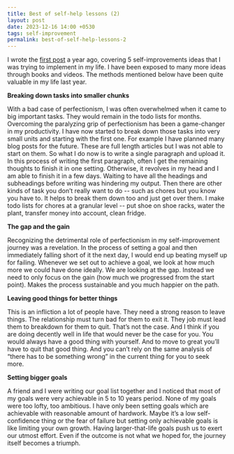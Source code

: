 ```yaml
---
title: Best of self-help lessons (2)
layout: post
date: 2023-12-16 14:00 +0530
tags: self-improvement
permalink: best-of-self-help-lessons-2
---
```


I wrote the [first post](/best-of-self-help-lessons) a year ago, covering 5 self-improvements ideas that I was trying to implement in my life. I have been exposed to many more ideas through books and videos. The methods mentioned below have been quite valuable in my life last year.

**Breaking down tasks into smaller chunks**

With a bad case of perfectionism, I was often overwhelmed when it came to big important tasks. They would remain in the todo lists for months. Overcoming the paralyzing grip of perfectionism has been a game-changer in my productivity. I have now started to break down those tasks into very small units and starting with the first one. For example I have planned many blog posts for the future. These are full length articles but I was not able to start on them. So what I do now is to write a single paragraph and upload it. In this process of writing the first paragraph, often I get the remaining thoughts to finish it in one setting. Otherwise, it revolves in my head and I am able to finish it in a few days. Waiting to have all the headings and subheadings before writing was hindering my output. Then there are other kinds of task you don’t really want to do -- such as chores but you know you have to. It helps to break them down too and just get over them. I make todo lists for chores at a granular level -- put shoe on shoe racks, water the plant, transfer money into account, clean fridge. 

**The gap and the gain**

Recognizing the detrimental role of perfectionism in my self-improvement journey was a revelation. In the process of setting a goal and then immediately falling short of it the next day, I would end up beating myself up for failing. Whenever we set out to achieve a goal, we look at how much more we could have done ideally. We are looking at the gap. Instead we need to only focus on the gain (how much we progressed from the start point). Makes the process sustainable and you much happier on the path.

**Leaving good things for better things**

This is an infliction a lot of people have. They need a strong reason to leave things. The relationship must turn bad for them to exit it. They job must lead them to breakdown for them to quit. That’s not the case. And I think if you are doing decently well in life that would never be the case for you. You would always have a good thing with yourself. And to move to great you’ll have to quit that good thing. And you can’t rely on the same analysis of “there has to be something wrong” in the current thing for you to seek more.

**Setting bigger goals**

A friend and I were writing our goal list together and I noticed that most of my goals were very achievable in 5 to 10 years period. None of my goals were too lofty, too ambitious. I have only been setting goals which are achievable with reasonable amount of hardwork. Maybe it’s a low self-confidence thing or the fear of failure but setting only achievable goals is like limiting your own growth. Having larger-that-life goals push us to exert our utmost effort. Even if the outcome is not what we hoped for, the journey itself becomes a triumph.
